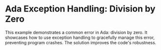 # Ada Exception Handling: Division by Zero

This example demonstrates a common error in Ada: division by zero. It showcases how to use exception handling to gracefully manage this error, preventing program crashes.  The solution improves the code's robustness.